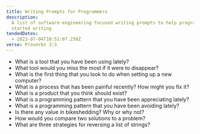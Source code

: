 ```yaml
---
title: Writing Prompts for Programmers
description:
  A list of software-engineering focused writing prompts to help programmers get
  started writing
tendedDates:
  - 2023-07-04T10:51:07.250Z
verse: Proverbs 3:3
---
```


- What is a tool that you have been using lately?
- What tool would you miss the most if it were to disappear?
- What is the first thing that you look to do when setting up a new computer?
- What is a process that has been painful recently? How might you fix it?
- What is a product that you think should exist?
- What is a programming pattern that you have been appreciating lately?
- What is a programming pattern that you have been avoiding lately?
- Is there any value in bikeshedding? Why or why not?
- How would you compare two solutions to a problem?
- What are three strategies for reversing a list of strings?
